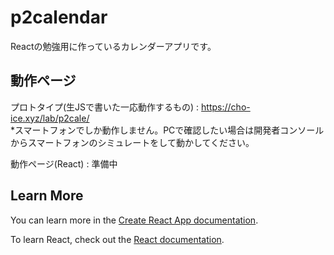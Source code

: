 # p2calendar

Reactの勉強用に作っているカレンダーアプリです。

## 動作ページ

プロトタイプ(生JSで書いた一応動作するもの) : https://cho-ice.xyz/lab/p2cale/  
*スマートフォンでしか動作しません。PCで確認したい場合は開発者コンソールからスマートフォンのシミュレートをして動かしてください。

動作ページ(React) : 準備中


## Learn More

You can learn more in the [Create React App documentation](https://facebook.github.io/create-react-app/docs/getting-started).

To learn React, check out the [React documentation](https://reactjs.org/).
